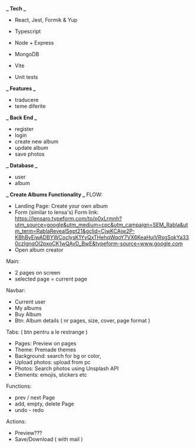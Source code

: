 **_ Tech _**

- React, Jest, Formik & Yup
- Typescript
- Node + Express
- MongoDB

- Vite

- Unit tests

**_ Features _**

- traducere
- teme diferite

**_ Back End _**

- register
- login
- create new album
- update album
- save photos

**_ Database _**

- user
- album

**_ Create Albums Functionality _**
FLOW:

- Landing Page: Create your own album
- Form (similar to lensa's)
  Form link: https://lensaro.typeform.com/to/p0xLrmnh?utm_source=google&utm_medium=cpc&utm_campaign=SEM_Rabla&utm_term=RablaRevealSept21&gclid=CjwKCAjw2P-KBhByEiwADBYWCoclysK1YvQxTHehqWqoY7VX6KeaHujVRsgSokYa330czIgnqOI2pxoCK1wQAvD_BwE&typeform-source=www.google.com
- Open album creator

Main:

- 2 pages on screen
- selected page = current page

Navbar:

- Current user
- My albums
- Buy Album
- Btn: Album details ( nr pages, size, cover, page format )

Tabs: ( btn pentru a le restrange )

- Pages: Preview on pages
- Theme: Premade themes
- Background: search for bg or color,
- Upload photos: upload from pc
- Photos: Search photos using Unsplash API
- Elements: emojis, stickers etc

Functions:

- prev / next Page
- add, empty, delete Page
- undo - redo

Actions:

- Preview???
- Save/Download ( with mail )

